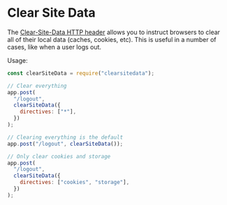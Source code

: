 # Clear Site Data

The [Clear-Site-Data HTTP header](https://w3c.github.io/webappsec-clear-site-data/) allows you to instruct browsers to clear all of their local data (caches, cookies, etc). This is useful in a number of cases, like when a user logs out.

Usage:

```javascript
const clearSiteData = require("clearsitedata");

// Clear everything
app.post(
  "/logout",
  clearSiteData({
    directives: ["*"],
  })
);

// Clearing everything is the default
app.post("/logout", clearSiteData());

// Only clear cookies and storage
app.post(
  "/logout",
  clearSiteData({
    directives: ["cookies", "storage"],
  })
);
```
